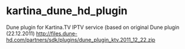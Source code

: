 # kartina_dune_hd_plugin
Dune plugin for Kartina.TV IPTV service (based on original Dune plugin (22.12.2011) http://files.dune-hd.com/partners/sdk/plugins/dune_plugin_ktv.2011_12_22.zip

